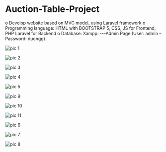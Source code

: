 # Auction-Table-Project
o	Develop website based on MVC model, using Laravel framework
o	Programming language: HTML with BOOTSTRAP 5, CSS, JS for Frontend, PHP Laravel for Backend 
o	Database: Xampp. 
---Admin Page (User: admin – Password: duongg)

![pic 1](https://github.com/maikieuthu/Auction-Table-Project/assets/101267378/54cfe8ea-585e-4ea2-a83f-98e86d6dea42)

![pic 2](https://github.com/maikieuthu/Auction-Table-Project/assets/101267378/61753bd9-a20c-4160-8bb7-2b8367699bd8)

![pic 3](https://github.com/maikieuthu/Auction-Table-Project/assets/101267378/2363ba10-fd5d-4b91-b7ca-dbc87f17b698)

![pic 4](https://github.com/maikieuthu/Auction-Table-Project/assets/101267378/1e5ca0f4-6934-4862-a854-22c48b5959d7)

![pic 5](https://github.com/maikieuthu/Auction-Table-Project/assets/101267378/42c2cd11-f757-44f9-acc2-eeedc856c225)

![pic 9](https://github.com/maikieuthu/Auction-Table-Project/assets/101267378/3bb6aa3c-0301-4cd0-8330-003e00aa1e42)

![pic 10](https://github.com/maikieuthu/Auction-Table-Project/assets/101267378/fde3cf1a-107b-4d0d-a57d-1add43525db0)

![pic 11](https://github.com/maikieuthu/Auction-Table-Project/assets/101267378/c3b823d1-d463-47a2-9a9a-84e319866ad6)

![pic 6](https://github.com/maikieuthu/Auction-Table-Project/assets/101267378/4e018878-2276-4863-84dc-f0858124133d)

![pic 7](https://github.com/maikieuthu/Auction-Table-Project/assets/101267378/898bbb23-841c-4cb3-b336-e1d17e7093e1)

![pic 8](https://github.com/maikieuthu/Auction-Table-Project/assets/101267378/6cb40ea4-d012-4ea0-89a0-389bd40e2f58)

